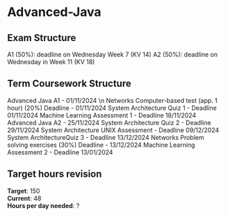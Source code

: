 # Advanced-Java

## Exam Structure 
A1 (50%): deadline on Wednesday Week 7 (KV 14)
A2 (50%): deadline on Wednesday in Week 11 (KV 18)

## Term Coursework Structure 

Advanced Java A1 - 01/11/2024 \n
Networks Computer-based test (app. 1 hour) (20%) Deadline - 01/11/2024
System Architecture Quiz 1 - Deadline 01/11/2024
Machine Learning Assessment 1 - Deadline 18/11/2024
Advanced Java A2 - 25/11/2024
System Architecture Quiz 2 - Deadline 29/11/2024
System Architecture UNIX Assessment - Deadline 09/12/2024
System ArchitectureQuiz 3 - Deadline 13/12/2024
Networks Problem solving exercises (30%) Deadline - 13/12/2024
Machine Learning Assessment 2 - Deadline 13/01/2024

## Target hours revision 
**Target**: 150 \
**Current**: 48\
**Hours per day needed**: ?
